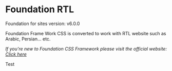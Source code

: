 # Foundation RTL
Foundation for sites version: v6.0.0

Foundation Frame Work CSS is converted to work with RTL website such as Arabic, Persian... etc.


<i>If you're new to Foundation CSS Framework please visit the official website: <a href="http://foundation.zurb.com/" target="blank">Click here</a></i>

Test